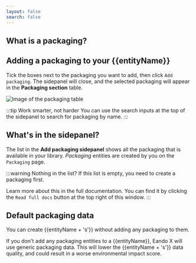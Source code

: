 ```yaml
---
layout: false
search: false
---
```


<script setup>
import { ref, onMounted } from 'vue'
import { useData } from 'vitepress'
import MinidocStyles from '../MinidocStyles.vue'
const { site, frontmatter } = useData()

const entityName = ref('')

onMounted(() => {
  const params = new URLSearchParams(window.location.search);
  entityName.value = params.get('entity') || 'product';
});
</script>

<MinidocStyles />

## What is a packaging?

<!--@include: ../../documentation/__partials/packaging-explanation.md -->

## Adding a packaging to your {{entityName}}

Tick the boxes next to the packaging you want to add, then click `Add packaging`. The sidepanel will close, and the selected packaging will appear in the **Packaging section** table.

![Image of the packaging table](/images/product/packaging-added.jpg)

:::tip Work smarter, not harder
You can use the search inputs at the top of the sidepanel to search for packaging by name.
:::

## What's in the sidepanel?

The list in the **Add packaging sidepanel** shows all the packaging that is available in your library. _Packaging_ entities are created by you on the `Packaging` page.

:::warning Nothing in the list?
If this list is empty, you need to create a packaging first.

Learn more about this in the full documentation. You can find it by clicking the `Read full docs` button at the top right of this window.
:::

## Default packaging data

You can create {{entityName + 's'}} without adding any packaging to them.

If you don't add any packaging entities to a {{entityName}}, Eando X will use generic packaging data. This will lower the {{entityName + 's'}} data quality, and could result in a worse environmental impact score.
